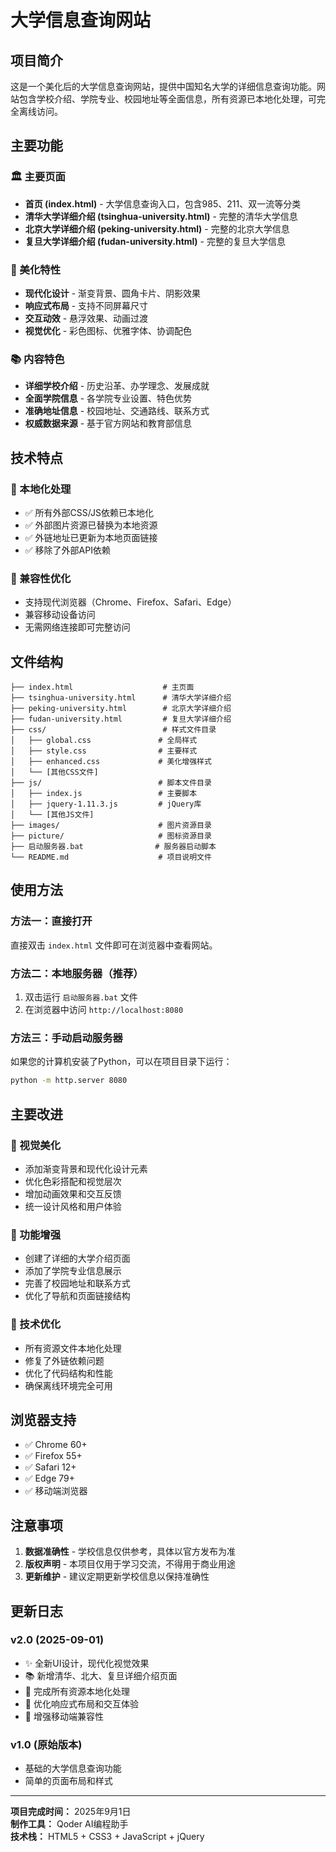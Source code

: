 # 大学信息查询网站

## 项目简介

这是一个美化后的大学信息查询网站，提供中国知名大学的详细信息查询功能。网站包含学校介绍、学院专业、校园地址等全面信息，所有资源已本地化处理，可完全离线访问。

## 主要功能

### 🏛️ 主要页面
- **首页 (index.html)** - 大学信息查询入口，包含985、211、双一流等分类
- **清华大学详细介绍 (tsinghua-university.html)** - 完整的清华大学信息
- **北京大学详细介绍 (peking-university.html)** - 完整的北京大学信息  
- **复旦大学详细介绍 (fudan-university.html)** - 完整的复旦大学信息

### 🎨 美化特性
- **现代化设计** - 渐变背景、圆角卡片、阴影效果
- **响应式布局** - 支持不同屏幕尺寸
- **交互动效** - 悬浮效果、动画过渡
- **视觉优化** - 彩色图标、优雅字体、协调配色

### 📚 内容特色
- **详细学校介绍** - 历史沿革、办学理念、发展成就
- **全面学院信息** - 各学院专业设置、特色优势
- **准确地址信息** - 校园地址、交通路线、联系方式
- **权威数据来源** - 基于官方网站和教育部信息

## 技术特点

### 🔧 本地化处理
- ✅ 所有外部CSS/JS依赖已本地化
- ✅ 外部图片资源已替换为本地资源
- ✅ 外链地址已更新为本地页面链接
- ✅ 移除了外部API依赖

### 🎯 兼容性优化
- 支持现代浏览器（Chrome、Firefox、Safari、Edge）
- 兼容移动设备访问
- 无需网络连接即可完整访问

## 文件结构

```
├── index.html                    # 主页面
├── tsinghua-university.html      # 清华大学详细介绍
├── peking-university.html        # 北京大学详细介绍  
├── fudan-university.html         # 复旦大学详细介绍
├── css/                          # 样式文件目录
│   ├── global.css               # 全局样式
│   ├── style.css                # 主要样式
│   ├── enhanced.css             # 美化增强样式
│   └── [其他CSS文件]
├── js/                          # 脚本文件目录
│   ├── index.js                 # 主要脚本
│   ├── jquery-1.11.3.js         # jQuery库
│   └── [其他JS文件]
├── images/                      # 图片资源目录
├── picture/                     # 图标资源目录
├── 启动服务器.bat                # 服务器启动脚本
└── README.md                    # 项目说明文件
```

## 使用方法

### 方法一：直接打开
直接双击 `index.html` 文件即可在浏览器中查看网站。

### 方法二：本地服务器（推荐）
1. 双击运行 `启动服务器.bat` 文件
2. 在浏览器中访问 `http://localhost:8080`

### 方法三：手动启动服务器
如果您的计算机安装了Python，可以在项目目录下运行：
```bash
python -m http.server 8080
```

## 主要改进

### 🎨 视觉美化
- 添加渐变背景和现代化设计元素
- 优化色彩搭配和视觉层次
- 增加动画效果和交互反馈
- 统一设计风格和用户体验

### 📱 功能增强  
- 创建了详细的大学介绍页面
- 添加了学院专业信息展示
- 完善了校园地址和联系方式
- 优化了导航和页面链接结构

### 🔧 技术优化
- 所有资源文件本地化处理
- 修复了外链依赖问题
- 优化了代码结构和性能
- 确保离线环境完全可用

## 浏览器支持

- ✅ Chrome 60+
- ✅ Firefox 55+  
- ✅ Safari 12+
- ✅ Edge 79+
- ✅ 移动端浏览器

## 注意事项

1. **数据准确性** - 学校信息仅供参考，具体以官方发布为准
2. **版权声明** - 本项目仅用于学习交流，不得用于商业用途
3. **更新维护** - 建议定期更新学校信息以保持准确性

## 更新日志

### v2.0 (2025-09-01)
- ✨ 全新UI设计，现代化视觉效果
- 📚 新增清华、北大、复旦详细介绍页面
- 🔧 完成所有资源本地化处理
- 🎯 优化响应式布局和交互体验
- 📱 增强移动端兼容性

### v1.0 (原始版本)
- 基础的大学信息查询功能
- 简单的页面布局和样式

---

**项目完成时间：** 2025年9月1日  
**制作工具：** Qoder AI编程助手  
**技术栈：** HTML5 + CSS3 + JavaScript + jQuery